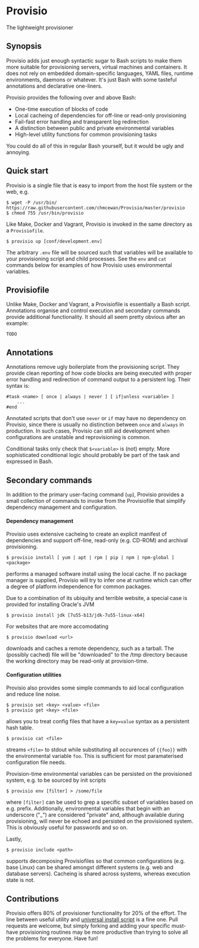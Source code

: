 # Provisio
The lightweight provisioner

## Synopsis
Provisio adds just enough syntactic sugar to Bash scripts to make them more suitable for provisioning servers, virtual machines and containers. It does not rely on embedded domain-specific languages, YAML files, runtime environments, daemons or whatever. It's just Bash with some tasteful annotations and declarative one-liners. 

Provisio provides the following over and above Bash:

* One-time execution of blocks of code
* Local cacheing of dependencies for off-line or read-only provisioning
* Fail-fast error handling and transparent log redirection
* A distinction between public and private environmental variables
* High-level utility functions for common provisioning tasks 

You could do all of this in regular Bash yourself, but it would be ugly and annoying.

## Quick start

Provisio is a single file that is easy to import from the host file system or the web, e.g.

    $ wget -P /usr/bin/ https://raw.githubusercontent.com/chmcewan/Provisio/master/provisio
    $ chmod 755 /usr/bin/provisio
    
Like Make, Docker and Vagrant, Provisio is invoked in the same directory as a `Provisiofile`.

    $ provisio up [conf/development.env]
  
The arbitrary `.env` file will be sourced such that variables will be available to your provisioning script and child processes. See the `env` and `cat` commands below for examples of how Provisio uses environmental variables.

## Provisiofile

Unlike Make, Docker and Vagrant, a Provisiofile is essentially a Bash script. Annotations organise and control execution and secondary commands provide additional functionality. It should all seem pretty obvious after an example: 
 
```
TODO
```
 
## Annotations
 
Annotations remove ugly boilerplate from the provisioning script. They provide clean reporting of how code blocks are being executed with proper error handling and redirection of command output to a persistent log. Their syntax is:

    #task <name> [ once | always | never ] [ if|unless <variable> ]
        ...
    #end

Annotated scripts that don't use `never` or `if` may have no dependency on Provisio, since there is usually no distinction between `once` and `always` in production. In such cases, Provisio can still aid development when configurations are unstable and reprovisioning is common. 

Conditional tasks only check that `$<variable>` is (not) empty. More sophisticated conditional logic should probably be part of the task and expressed in Bash.

## Secondary commands

In addition to the primary user-facing command (`up`), Provisio provides a small collection of commands to invoke from the Provisiofile that simplify dependency management and configuration.

#### Dependency management

Provisio uses extensive cacheing to create an explicit manifest of dependencies and support off-line, read-only (e.g. CD-ROM) and archival provisioning. 

    $ provisio install [ yum | apt | rpm | pip | npm | npm-global ] <package>
    
performs a managed software install using the local cache. If no package manager is supplied, Provisio will try to infer one at runtime which can offer a degree of platform independence for common packages. 

Due to a combination of its ubiquity and terrible website, a special case is provided for installing Oracle's JVM

    $ provisio install jdk [7u55-b13/jdk-7u55-linux-x64]

For websites that are more accomodating

    $ provisio download <url>

downloads and caches a remote dependency, such as a tarball. The (possibly cached) file will be "downloaded" to the /tmp directory because the working directory may be read-only at provision-time.

#### Configuration utilities

Provisio also provides some simple commands to aid local configuration and reduce line noise.

    $ provisio set <key> <value> <file>
    $ provisio get <key> <file>

allows you to treat config files that have a `key=value` syntax as a persistent hash table.

    $ provisio cat <file>
    
streams `<file>` to stdout while substituting all occurences of `{{foo}}` with the environmental variable `foo`. This is sufficient for most paramaterised configuration file needs. 

Provision-time environmental variables can be persisted on the provisioned system, e.g. to be sourced by init scripts

    $ provisio env [filter] > /some/file
    
where `[filter]` can be used to grep a specific subset of variables based on e.g. prefix. Additionally, environmental variables that begin with an underscore ("_") are considered "private" and, although available during provisioning, will never be echoed and persisted on the provisioned system. This is obviously useful for passwords and so on.

Lastly, 

    $ provisio include <path>
    
supports decomposing Provisiofiles so that common configurations (e.g. base Linux) can be shared amongst different systems (e.g. web and database servers). Cacheing is shared across systems, whereas execution state is not.

## Contributions

Provisio offers 80% of provisioner functionality for 20% of the effort. The line between useful utility and [universal install script](https://xkcd.com/1654/) is a fine one. Pull requests are welcome, but simply forking and adding your specific must-have provisioning routines may be more productive than trying to solve all the problems for everyone. Have fun!



